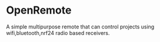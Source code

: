 # OpenRemote
A simple multipurpose remote that can control  projects  using  wifi,bluetooth,nrf24 radio based receivers.
